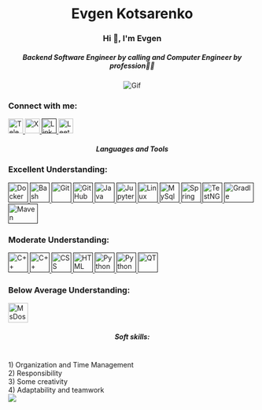 <div align="center">
  <h1>Evgen Kotsarenko</h1>
  <h3>Hi 👋, I'm Evgen</h3>
  <h5>Backend Software Engineer by calling and Computer Engineer by profession🧑‍💻</h5>
</div>


<div align="center"> 

  <img src="https://i.gifer.com/origin/17/179a310421a2b9d96b27257b1dbad08b_w200.webp" alt="Gif">

</div>

### Connect with me:
<a href="https://t.me/GgDbaj">
  <img src="https://cdn-icons-png.flaticon.com/128/2111/2111646.png" alt="Telegram" width="30" height="30"/> 
  </a>

  <a href="https://x.com/Kotsarenk0?t=a3sv3OUqEUdcUT3zBUqEkQ&s=09">
    <img src="https://cdn-icons-png.flaticon.com/128/4494/4494477.png" alt="X" width="30" height="30"/>
  </a>

  <a href="">
    <img src="https://cdn-icons-png.flaticon.com/128/145/145807.png" alt="Linkedin" width="30" height="30"/>
  </a>

  <a href="https://leetcode.com/qwertyyt/">
    <img src="https://encrypted-tbn0.gstatic.com/images?q=tbn:ANd9GcRwr_tDNnbTO6TlGfM7RkSDSxfMvxmwW9Mfmw&usqp=CAU" alt="LeetCode" width="30" height="30"/>
  </a>


<div align="center">
  <h5>Languages and Tools</h5>
</div>


### Excellent Understanding:
  <a  href="">
    <img src="https://cdn.jsdelivr.net/gh/devicons/devicon/icons/docker/docker-original-wordmark.svg" alt="Docker" width="40" height="40"/>
  </a>

   <a  href="">
    <img src="https://cdn.jsdelivr.net/gh/devicons/devicon/icons/bash/bash-plain.svg" alt="Bash" width="40" height="40"/>
  </a>

 <a  href="">
    <img src="https://cdn.jsdelivr.net/gh/devicons/devicon/icons/git/git-plain-wordmark.svg" alt="Git" width="40" height="40"/>
  </a>
 
   <a  href="">
    <img src="https://cdn.jsdelivr.net/gh/devicons/devicon/icons/github/github-original-wordmark.svg" alt="GitHub" width="40" height="40"/>
  </a>

  <a  href="">
    <img src="https://cdn.jsdelivr.net/gh/devicons/devicon/icons/java/java-original-wordmark.svg" alt="Java" width="40" height="40"/>
  </a>

  <a  href="">
    <img src="https://cdn.jsdelivr.net/gh/devicons/devicon/icons/jupyter/jupyter-original-wordmark.svg" alt="Jupyter" width="40" height="40"/>
  </a>

   <a  href="">
    <img src="https://cdn.jsdelivr.net/gh/devicons/devicon/icons/linux/linux-plain.svg" alt="Linux" width="40" height="40"/>
  </a>

   <a  href="">
    <img src="https://cdn.jsdelivr.net/gh/devicons/devicon/icons/mysql/mysql-original-wordmark.svg" alt="MySql" width="40" height="40"/>
  </a>
 
  <a  href="">
    <img src="https://cdn.jsdelivr.net/gh/devicons/devicon/icons/spring/spring-original-wordmark.svg" alt="Spring" width="40" height="40"/>
  </a>

   <a  href="">
    <img src="https://static.javatpoint.com/tutorial/testng/images/testng-tutorial.png" alt="TestNG" width="40" height="40"/>
  </a>

  <a  href="">
    <img src="https://upload.wikimedia.org/wikipedia/commons/c/cb/Gradle_logo.png" alt="Gradle" width="60" height="40"/>
  </a>

  <a  href="">
    <img src="https://upload.wikimedia.org/wikipedia/commons/thumb/5/52/Apache_Maven_logo.svg/1024px-Apache_Maven_logo.svg.png" alt="Maven" width="60" height="40"/>
  </a>
  
### Moderate Understanding:
<a href="">
    <img src="https://cdn.jsdelivr.net/gh/devicons/devicon/icons/figma/figma-original.svg" alt="C++" width="40" height="40"/>
  </a>
  
<a href="">
    <img src="https://cdn.jsdelivr.net/gh/devicons/devicon/icons/cplusplus/cplusplus-plain.svg" alt="C++" width="40" height="40"/>
  </a>
  
  <a href="">
    <img src="https://cdn.jsdelivr.net/gh/devicons/devicon/icons/css3/css3-original-wordmark.svg" alt="CSS" width="40" height="40"/>
  </a>
  
  <a href="">
    <img src="https://cdn.jsdelivr.net/gh/devicons/devicon/icons/html5/html5-plain-wordmark.svg" alt="HTML" width="40" height="40"/>
  </a>

   <a href="">
    <img src="https://cdn.jsdelivr.net/gh/devicons/devicon/icons/python/python-original-wordmark.svg" alt="Python" width="40" height="40"/>
  </a>

<a href="">
    <img src="https://cdn.jsdelivr.net/gh/devicons/devicon/icons/csharp/csharp-original.svg" alt="Python" width="40" height="40"/>
  </a>
  
  <a href="">
    <img src="https://cdn.jsdelivr.net/gh/devicons/devicon/icons/qt/qt-original.svg" alt="QT" width="40" height="40"/>
  </a>
  
### Below Average Understanding:
<a>
    <img src="https://cdn.jsdelivr.net/gh/devicons/devicon/icons/msdos/msdos-original.svg" alt="MsDos" width="40" height="40"/>
  </a>

<div align="center">
  <h5>Soft skills:</h5>
</div>
<div>
<br> 1) Organization and Time Management
<br> 2) Responsibility
<br> 3) Some creativity
<br> 4) Adaptability and teamwork</h5>
</div>



<img src="http://github-profile-summary-cards.vercel.app/api/cards/stats?username=Evgen&theme=default" />

